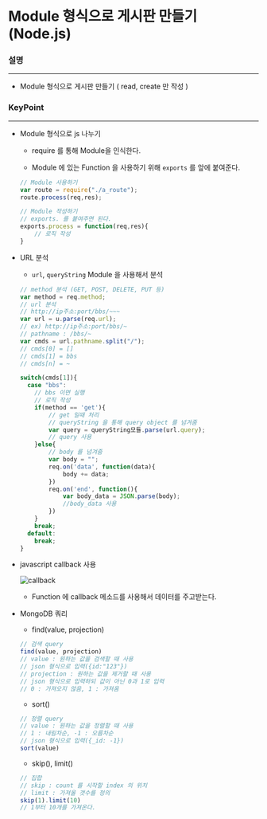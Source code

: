 # Module 형식으로 게시판 만들기 (Node.js)

### 설명
____________________________________________________

- Module 형식으로 게시판 만들기 ( read, create 만 작성 )

### KeyPoint
____________________________________________________

- Module 형식으로 js 나누기

    - require 를 통해 Module을 인식한다.

    - Module 에 있는 Function 을 사용하기 위해 `exports` 를 앞에 붙여준다.

    ```javascript
    // Module 사용하기
    var route = require("./a_route");
    route.process(req,res);

    // Module 작성하기
    // exports. 를 붙여주면 된다.
    exports.process = function(req,res){
        // 로직 작성
    }
    ```

- URL 분석

    - `url`, `queryString` Module 을 사용해서 분석

    ```javascript
    // method 분석 (GET, POST, DELETE, PUT 등)
    var method = req.method;
    // url 분석
    // http://ip주소:port/bbs/~~~
    var url = u.parse(req.url);
    // ex) http://ip주소:port/bbs/~
    // pathname : /bbs/~
    var cmds = url.pathname.split("/");
    // cmds[0] = []
    // cmds[1] = bbs
    // cmds[n] = ~
  
    switch(cmds[1]){
      case "bbs":
        // bbs 이면 실행
        // 로직 작성
        if(method == 'get'){
            // get 일때 처리
            // queryString 을 통해 query object 를 넘겨줌
            var query = queryString모듈.parse(url.query);
            // query 사용
        }else{
            // body 를 넘겨줌
            var body = "";
            req.on('data', function(data){
                body += data;
            })
            req.on('end', function(){
                var body_data = JSON.parse(body);
                //body_data 사용
            })
        }
        break;
      default:
        break;
    }
    ```

- javascript callback 사용

    ![callback](https://github.com/Hooooong/DAY33_BBS-Server-/blob/master/image/callback.PNG)

    - Function 에 callback 메소드를 사용해서 데이터를 주고받는다.

- MongoDB 쿼리 

    - find(value, projection)

    ```javascript
    // 검색 query
    find(value, projection)
    // value : 원하는 값을 검색할 때 사용
    // json 형식으로 입력({id:"123"})
    // projection : 원하는 값을 제거할 때 사용
    // json 형식으로 입력하되 값이 아닌 0과 1로 입력
    // 0 : 가져오지 않음, 1 : 가져옴
    ```

    - sort()

    ```javascript
    // 정렬 query
    // value : 원하는 값을 정렬할 때 사용
    // 1 : 내림차순, -1 : 오름차순
    // json 형식으로 입력({_id: -1})
    sort(value)
    ```

    - skip(), limit()

    ```javascript
    // 집합
    // skip : count 를 시작할 index 의 위치
    // limit : 가져올 갯수를 정의
    skip(1).limit(10)
    // 1부터 10개를 가져온다.
    ```
    

